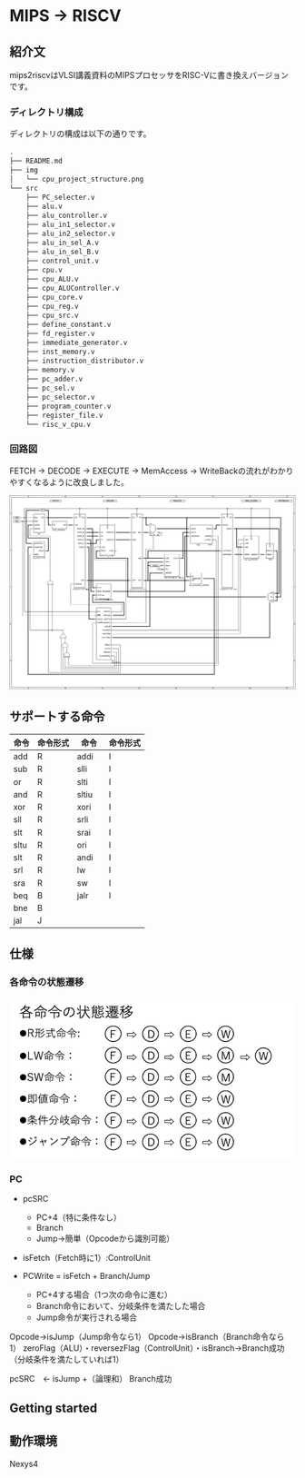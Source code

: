 
# MIPS → RISCV

## 紹介文
mips2riscvはVLSI講義資料のMIPSプロセッサをRISC-Vに書き換えバージョンです。

### ディレクトリ構成
ディレクトリの構成は以下の通りです。

```
.
├── README.md
├── img
│   └── cpu_project_structure.png
└── src
    ├── PC_selecter.v
    ├── alu.v
    ├── alu_controller.v
    ├── alu_in1_selector.v
    ├── alu_in2_selector.v
    ├── alu_in_sel_A.v
    ├── alu_in_sel_B.v
    ├── control_unit.v
    ├── cpu.v
    ├── cpu_ALU.v
    ├── cpu_ALUController.v
    ├── cpu_core.v
    ├── cpu_reg.v
    ├── cpu_src.v
    ├── define_constant.v
    ├── fd_register.v
    ├── immediate_generator.v
    ├── inst_memory.v
    ├── instruction_distributor.v
    ├── memory.v
    ├── pc_adder.v
    ├── pc_sel.v
    ├── pc_selector.v
    ├── program_counter.v
    ├── register_file.v
    └── risc_v_cpu.v
```

### 回路図
FETCH → DECODE → EXECUTE → MemAccess → WriteBackの流れがわかりやすくなるように改良しました。

![回路図](img/cpu_project_structure.png)

## サポートする命令

| 命令 | 命令形式 | 命令　| 命令形式|
| -------- | -------- | -----| ----|
| add|R|addi|I|
| sub|R|slli|I|
| or|R|slti|I|
|and| R|sltiu|I|
|xor| R|xori|I|
|sll| R|srli|I|
|slt| R|srai|I|
|sltu| R|ori| I|
|slt| R|andi|I|
|srl|R|lw|I|
|sra|R|sw|I|
|beq|B|jalr|I|
|bne|B|
|jal|J|



## 仕様
### 各命令の状態遷移
![状態遷移](img/state_trans.png)
### PC
* pcSRC
    * PC+4（特に条件なし）
    * Branch
    * Jump→簡単（Opcodeから識別可能）

* isFetch（Fetch時に1）:ControlUnit
* PCWrite = isFetch + Branch/Jump
    * PC+4する場合（1つ次の命令に進む）
    * Branch命令において、分岐条件を満たした場合
    * Jump命令が実行される場合

Opcode→isJump（Jump命令なら1）
Opcode→isBranch（Branch命令なら1）
zeroFlag（ALU）・reversezFlag（ControlUnit）・isBranch→Branch成功（分岐条件を満たしていれば1）

pcSRC　← isJump +（論理和） Branch成功

###

## Getting started


## 動作環境
Nexys4
